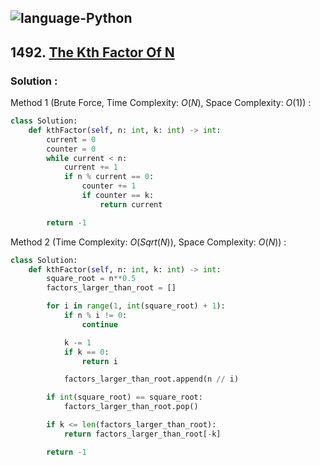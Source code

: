 ![language-Python](https://img.shields.io/badge/Python-ffd43b?style=for-the-badge&logo=PYTHON)
---

## 1492. [The Kth Factor Of N](https://leetcode.com/problems/the-kth-factor-of-n)

### Solution :

Method 1 (Brute Force, Time Complexity: $O(N)$, Space Complexity: $O(1)$) :
```python
class Solution:
    def kthFactor(self, n: int, k: int) -> int:
        current = 0
        counter = 0
        while current < n:
            current += 1
            if n % current == 0:
                counter += 1
                if counter == k:
                    return current

        return -1
```

Method 2 (Time Complexity: $O(Sqrt(N))$, Space Complexity: $O(N)$) :
```python
class Solution:
    def kthFactor(self, n: int, k: int) -> int:
        square_root = n**0.5
        factors_larger_than_root = []

        for i in range(1, int(square_root) + 1):
            if n % i != 0:
                continue

            k -= 1
            if k == 0:
                return i

            factors_larger_than_root.append(n // i)

        if int(square_root) == square_root:
            factors_larger_than_root.pop()

        if k <= len(factors_larger_than_root):
            return factors_larger_than_root[-k]

        return -1
```
